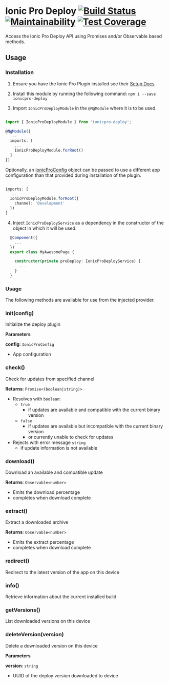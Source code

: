 # Ionic Pro Deploy [![Build Status](https://travis-ci.org/jwelmac/ionicpro-deploy.svg?branch=master)](https://travis-ci.org/jwelmac/ionicpro-deploy) [![Maintainability](https://api.codeclimate.com/v1/badges/def77cc2f502b821b0e0/maintainability)](https://codeclimate.com/github/jwelmac/ionicpro-deploy/maintainability) [![Test Coverage](https://api.codeclimate.com/v1/badges/def77cc2f502b821b0e0/test_coverage)](https://codeclimate.com/github/jwelmac/ionicpro-deploy/test_coverage)

Access the Ionic Pro Deploy API using Promises and/or Observable based methods.

## Usage

### Installation

1. Ensure you have the Ionic Pro Plugin installed see their [Setup Docs](https://ionicframework.com/docs/pro/deploy/setup/#installation)

2. Install this module by running the following command:
`npm i --save ionicpro-deploy`

3. Import `IonicProDeployModule` in the `@NgModule` where it is to be used.  

```ts

import { IonicProDeployModule } from 'ionicpro-deploy';

@NgModule({
  ...
  imports: [
    ...
    IonicProDeployModule.forRoot()
  ]
})
```

Optionally, an [IonicProConfig](src/ionic-pro-deploy.interfaces.ts) object can be passed to use a different app configuration than that provided during installation of the plugin.
```ts

imports: [
  ...
  IonicProDeployModule.forRoot({
    channel: 'Development'
  })
]
```

4. Inject `IonicProDeployService` as a dependency in the constructor of the object in which it will be used.

```ts
  @Component({
    ...
  })
  export class MyAwesomePage {

    constructor(private proDeploy: IonicProDeployService) {
      ...
    }
  } 
```

### Usage
The following methods are available for use from the injected provider.

### init(config) 

Initialize the deploy plugin

**Parameters**

**config**: `IonicProConfig`
-  App configuration



### check() 

Check for updates from specified channel

**Returns**: `Promise<(boolean|string)>`
- Resolves with `boolean`:
  - `true`
    - if updates are available and compatible with the current binary version
  - `false`
    - if updates are available but incompatible with the current binary version
    - or currently unable to check for updates
- Rejects with error message `string` 
  - if update information is not available


### download() 

Download an available and compatible update

**Returns**: `Observable<number>`
- Emits the download percentage
- completes when download complete


### extract() 

Extract a downloaded archive

**Returns**: `Observable<number>`
- Emits the extract percentage
- completes when download complete


### redirect() 

Redirect to the latest version of the app on this device



### info() 

Retrieve information about the current installed build



### getVersions() 

List downloaded versions on this device



### deleteVersion(version) 

Delete a downloaded version on this device

**Parameters**

**version**: `string`
- UUID of the deploy version downloaded to device

